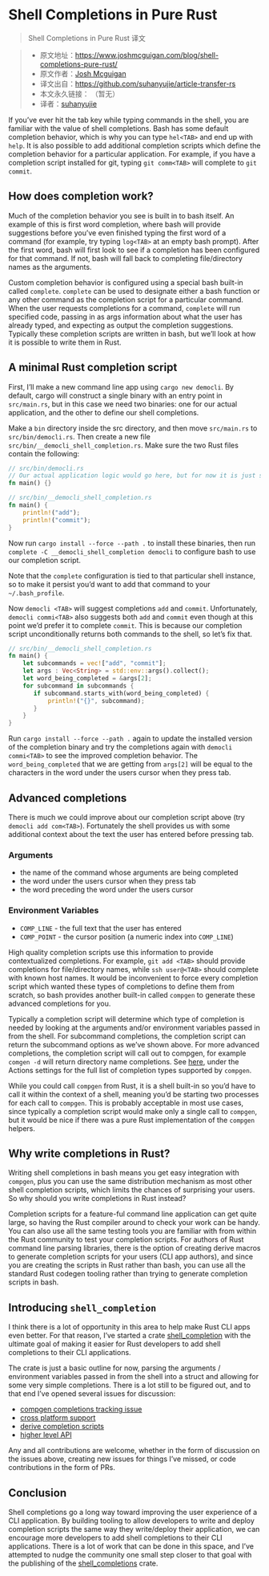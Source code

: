 # Shell Completions in Pure Rust
>Shell Completions in Pure Rust 译文

>* 原文地址：https://www.joshmcguigan.com/blog/shell-completions-pure-rust/
>* 原文作者：[Josh Mcguigan](https://github.com/JoshMcguigan)
>* 译文出自：https://github.com/suhanyujie/article-transfer-rs
>* 本文永久链接： （暂无）
>* 译者：[suhanyujie](https://github.com/suhanyujie)

If you’ve ever hit the tab key while typing commands in the shell, you are familiar with the value of shell completions. Bash has some default completion behavior, which is why you can type `hel<TAB>` and end up with `help`. It is also possible to add additional completion scripts which define the completion behavior for a particular application. For example, if you have a completion script installed for git, typing `git comm<TAB>` will complete to `git commit`.

## How does completion work?
Much of the completion behavior you see is built in to bash itself. An example of this is first word completion, where bash will provide suggestions before you’ve even finished typing the first word of a command (for example, try typing `log<TAB>` at an empty bash prompt). After the first word, bash will first look to see if a completion has been configured for that command. If not, bash will fall back to completing file/directory names as the arguments.

Custom completion behavior is configured using a special bash built-in called `complete`. `complete` can be used to designate either a bash function or any other command as the completion script for a particular command. When the user requests completions for a command, `complete` will run specified code, passing in as args information about what the user has already typed, and expecting as output the completion suggestions. Typically these completion scripts are written in bash, but we’ll look at how it is possible to write them in Rust.

## A minimal Rust completion script
First, I’ll make a new command line app using `cargo new democli`. By default, cargo will construct a single binary with an entry point in `src/main.rs`, but in this case we need two binaries: one for our actual application, and the other to define our shell completions.

Make a `bin` directory inside the src directory, and then move `src/main.rs` to `src/bin/democli.rs`. Then create a new file` src/bin/__democli_shell_completion.rs`. Make sure the two Rust files contain the following:

```rust
// src/bin/democli.rs
// Our actual application logic would go here, but for now it is just stubbed out
fn main() {}

// src/bin/__democli_shell_completion.rs
fn main() {
    println!("add");
    println!("commit");
}
```

Now run `cargo install --force --path .` to install these binaries, then run `complete -C __democli_shell_completion democli` to configure bash to use our completion script.

Note that the `complete` configuration is tied to that particular shell instance, so to make it persist you’d want to add that command to your `~/.bash_profile`.

Now `democli <TAB>` will suggest completions `add` and `commit`. Unfortunately, `democli commi<TAB>` also suggests both `add` and `commit` even though at this point we’d prefer it to complete `commit`. This is because our completion script unconditionally returns both commands to the shell, so let’s fix that.

```rust
// src/bin/__democli_shell_completion.rs
fn main() {
    let subcommands = vec!["add", "commit"];                                                                       
    let args : Vec<String> = std::env::args().collect();                                                           
    let word_being_completed = &args[2];                                                                           
    for subcommand in subcommands { 
       if subcommand.starts_with(word_being_completed) {
           println!("{}", subcommand);
       }
    }   
}   
```

Run `cargo install --force --path .` again to update the installed version of the completion binary and try the completions again with `democli commi<TAB>` to see the improved completion behavior. The `word_being_completed` that we are getting from `args[2]` will be equal to the characters in the word under the users cursor when they press tab.

## Advanced completions
There is much we could improve about our completion script above (try `democli add com<TAB>`). Fortunately the shell provides us with some additional context about the text the user has entered before pressing tab.

### Arguments
- the name of the command whose arguments are being completed
- the word under the users cursor when they press tab
- the word preceding the word under the users cursor

### Environment Variables
- `COMP_LINE` - the full text that the user has entered
- `COMP_POINT` - the cursor position (a numeric index into `COMP_LINE`)

High quality completion scripts use this information to provide contextualized completions. For example, `git add <TAB>` should provide completions for file/directory names, while `ssh user@<TAB>` should complete with known host names. It would be inconvenient to force every completion script which wanted these types of completions to define them from scratch, so bash provides another built-in called `compgen` to generate these advanced completions for you.

Typically a completion script will determine which type of completion is needed by looking at the arguments and/or environment variables passed in from the shell. For subcommand completions, the completion script can return the subcommand options as we’ve shown above. For more advanced completions, the completion script will call out to compgen, for example `comgen -d` will return directory name completions. See [here](https://www.gnu.org/software/bash/manual/html_node/Programmable-Completion-Builtins.html), under the Actions settings for the full list of completion types supported by `compgen`.

While you could call `compgen` from Rust, it is a shell built-in so you’d have to call it within the context of a shell, meaning you’d be starting two processes for each call to `compgen`. This is probably acceptable in most use cases, since typically a completion script would make only a single call to `compgen`, but it would be nice if there was a pure Rust implementation of the `compgen` helpers.

## Why write completions in Rust?
Writing shell completions in bash means you get easy integration with `compgen`, plus you can use the same distribution mechanism as most other shell completion scripts, which limits the chances of surprising your users. So why should you write completions in Rust instead?

Completion scripts for a feature-ful command line application can get quite large, so having the Rust compiler around to check your work can be handy. You can also use all the same testing tools you are familiar with from within the Rust community to test your completion scripts. For authors of Rust command line parsing libraries, there is the option of creating derive macros to generate completion scripts for your users (CLI app authors), and since you are creating the scripts in Rust rather than bash, you can use all the standard Rust codegen tooling rather than trying to generate completion scripts in bash.

## Introducing `shell_completion`
I think there is a lot of opportunity in this area to help make Rust CLI apps even better. For that reason, I’ve started a crate [shell_completion](https://github.com/joshmcguigan/shell_completion) with the ultimate goal of making it easier for Rust developers to add shell completions to their CLI applications.

The crate is just a basic outline for now, parsing the arguments / environment variables passed in from the shell into a struct and allowing for some very simple completions. There is a lot still to be figured out, and to that end I’ve opened several issues for discussion:

- [compgen completions tracking issue](https://github.com/JoshMcguigan/shell_completion/issues/1)
- [cross platform support](https://github.com/JoshMcguigan/shell_completion/issues/2)
- [derive completion scripts](https://github.com/JoshMcguigan/shell_completion/issues/3)
- [higher level API](https://github.com/JoshMcguigan/shell_completion/issues/4)

Any and all contributions are welcome, whether in the form of discussion on the issues above, creating new issues for things I’ve missed, or code contributions in the form of PRs.

## Conclusion
Shell completions go a long way toward improving the user experience of a CLI application. By building tooling to allow developers to write and deploy completion scripts the same way they write/deploy their application, we can encourage more developers to add shell completions to their CLI applications. There is a lot of work that can be done in this space, and I’ve attempted to nudge the community one small step closer to that goal with the publishing of the [shell_completions](https://github.com/joshmcguigan/shell_completion) crate.
